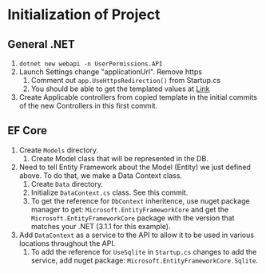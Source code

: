 # Initialization of Project
## General .NET
1. `dotnet new webapi -n UserPermissions.API`
1. Launch Settings change "applicationUrl". Remove https
    1. Comment out `app.UseHttpsRedirection()` from Startup.cs
    1. You should be able to get the templated values at [Link](http://localhost:5000/WeatherForecast)
1. Create Applicable controllers from copied template in the initial commits of the new Controllers in this first commit.

## EF Core
1. Create `Models` directory.
    1. Create Model class that will be represented in the DB.
1. Need to tell Entity Framework about the Model (Entity) we just defined above. To do that, we make a Data Context class.
    1. Create `Data` directory.
    1. Initialize `DataContext.cs` class. See this commit.
    1. To get the reference for `DbContext` inheritence, use nuget package manager to get:  `Microsoft.EntityFrameworkCore` and get the `Microsoft.EntityFrameworkCore` package with the version that matches your .NET (3.1.1 for this example).
1. Add `DataContext` as a service to the API to allow it to be used in various locations throughout the API.
    1. To add the reference for `UseSqlite` in `Startup.cs` changes to add the service, add nuget package: `Microsoft.EntityFrameworkCore.Sqlite`.

